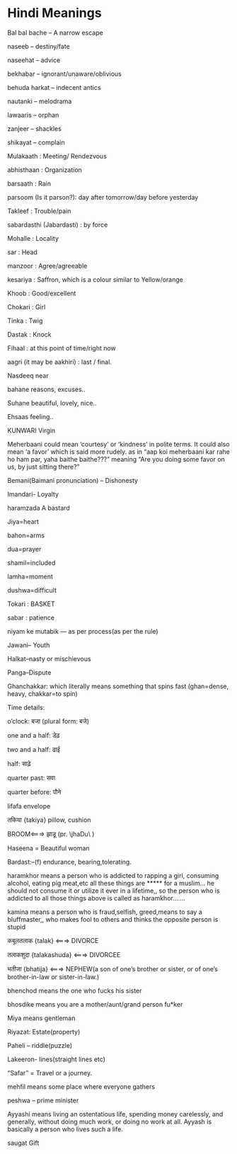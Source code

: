 # Hindi Meanings

Bal bal bache – A narrow escape

naseeb – destiny/fate

naseehat – advice

bekhabar – ignorant/unaware/oblivious

behuda harkat – indecent antics

nautanki – melodrama

lawaaris – orphan

zanjeer – shackles

shikayat – complain

Mulakaath : Meeting/ Rendezvous

abhisthaan : Organization

barsaath : Rain

parsoom (Is it parson?): day after tomorrow/day before yesterday

Takleef : Trouble/pain

sabardasthi (Jabardasti) : by force

Mohalle : Locality

sar : Head

manzoor : Agree/agreeable

kesariya : Saffron, which is a colour similar to Yellow/orange

Khoob : Good/excellent

Chokari : Girl

Tinka : Twig

Dastak : Knock

Fihaal : at this point of time/right now

aagri (it may be aakhiri) : last / final.

Nasdeeq near

bahane reasons, excuses..

Suhane beautiful, lovely, nice..

Ehsaas feeling..

KUNWARI  Virgin

Meherbaani could mean ‘courtesy’ or ‘kindness’ in polite terms.
It could also mean ‘a favor’ which is said more rudely. as in “aap koi meherbaani kar rahe ho ham par, yaha baithe baithe???” meaning “Are you doing some favor on us, by just sitting there?”

Bemani(Baimani pronunciation) – Dishonesty

Imandari- Loyalty

haramzada A bastard

Jiya=heart

bahon=arms

dua=prayer

shamil=included

lamha=moment

dushwa=difficult

Tokari : BASKET

sabar : patience

niyam ke mutabik — as per process(as per the rule)

Jawani– Youth

Halkat–nasty or mischievous

Panga–Dispute

Ghanchakkar: which literally means something that spins fast (ghan=dense, heavy, chakkar=to spin)

Time details:

o’clock:  बजा (plural form:  बजे)

one and a half: डेढ़

two and a half: ढाई

half: साढ़े

quarter past: सवा

quarter before: पौने

lifafa   envelope

तकिया {takiya}  pillow, cushion

BROOM<===> झाडू (pr. \\jhaDu\\ )

Haseena = Beautiful woman

Bardast:–(f) endurance, bearing,tolerating.

haramkhor means a person who is addicted to rapping a girl, consuming alcohol, eating pig meat,etc all these things are ***** for a muslim… he should not consume it or utilize it ever in a lifetime,, so the person who is addicted to all those things above is called as haramkhor…….

kamina means a person who is fraud,selfish, greed,means to say a bluffmaster,, who makes fool to others and thinks the opposite person is stupid

कबूलतलाक {talak} <===> DIVORCE

तलाकशुदा {talakashuda} <===> DIVORCEE

भतीजा {bhatija} <===> NEPHEW(a son of one’s brother or sister, or of one’s brother-in-law or sister-in-law.)

bhenchod means the one who fucks his sister

bhosdike means you are a mother/aunt/grand person fu*ker

Miya means gentleman

Riyazat: Estate(property)

Paheli – riddle(puzzle)

Lakeeron- lines(straight lines etc)

“Safar” = Travel or a journey.

mehfil means some place where everyone gathers

peshwa – prime minister

Ayyashi means living an ostentatious life, spending money carelessly, and generally, without doing much work, or doing no work at all. Ayyash is basically a person who lives such a life.

saugat Gift

